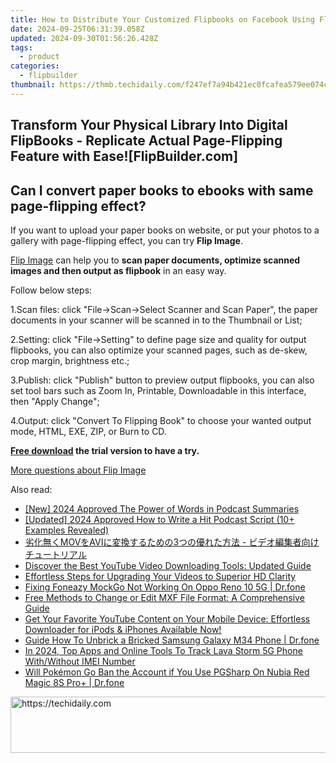 ```yaml
---
title: How to Distribute Your Customized Flipbooks on Facebook Using FlipBuilder
date: 2024-09-25T06:31:39.058Z
updated: 2024-09-30T01:56:26.428Z
tags:
  - product
categories:
  - flipbuilder
thumbnail: https://thmb.techidaily.com/f247ef7a94b421ec0fcafea579ee074c3050225ad0c19a044a9d73401964e5e7.jpg
---
```


## Transform Your Physical Library Into Digital FlipBooks - Replicate Actual Page-Flipping Feature with Ease![FlipBuilder.com]

## Can I convert paper books to ebooks with same page-flipping effect?

If you want to upload your paper books on website, or put your photos to a gallery with page-flipping effect, you can try **Flip Image**. 

[Flip Image](https://tools.techidaily.com/flipbuilder/products/) can help you to **scan paper documents, optimize scanned images and then output as flipbook** in an easy way.

Follow below steps:

1.Scan files: click "File->Scan->Select Scanner and Scan Paper", the paper documents in your scanner will be scanned in to the Thumbnail or List;

2.Setting: click "File->Setting" to define page size and quality for output flipbooks, you can also optimize your scanned pages, such as de-skew, crop margin, brightness etc.;

3.Publish: click "Publish" button to preview output flipbooks, you can also set tool bars such as Zoom In, Printable, Downloadable in this interface, then "Apply Change";

4.Output: click "Convert To Flipping Book" to choose your wanted output mode, HTML, EXE, ZIP, or Burn to CD.

**[Free download](https://tools.techidaily.com/flipbuilder/products/) the trial version to have a try.** 

[More questions about Flip Image](https://tools.techidaily.com/flipbuilder/products/)

<ins class="adsbygoogle"
     style="display:block"
     data-ad-format="autorelaxed"
     data-ad-client="ca-pub-7571918770474297"
     data-ad-slot="1223367746"></ins>

<ins class="adsbygoogle"
     style="display:block"
     data-ad-client="ca-pub-7571918770474297"
     data-ad-slot="8358498916"
     data-ad-format="auto"
     data-full-width-responsive="true"></ins>

<span class="atpl-alsoreadstyle">Also read:</span>
<div><ul>
<li><a href="https://fox-hovers.techidaily.com/new-2024-approved-the-power-of-words-in-podcast-summaries/"><u>[New] 2024 Approved The Power of Words in Podcast Summaries</u></a></li>
<li><a href="https://fox-http.techidaily.com/updated-2024-approved-how-to-write-a-hit-podcast-script-10plus-examples-revealed/"><u>[Updated] 2024 Approved How to Write a Hit Podcast Script (10+ Examples Revealed)</u></a></li>
<li><a href="https://win-web3.techidaily.com/movavi3/"><u>劣化無くMOVをAVIに変換するための3つの優れた方法 - ビデオ編集者向けチュートリアル</u></a></li>
<li><a href="https://win-web3.techidaily.com/discover-the-best-youtube-video-downloading-tools-updated-guide/"><u>Discover the Best YouTube Video Downloading Tools: Updated Guide</u></a></li>
<li><a href="https://win-web3.techidaily.com/effortless-steps-for-upgrading-your-videos-to-superior-hd-clarity/"><u>Effortless Steps for Upgrading Your Videos to Superior HD Clarity</u></a></li>
<li><a href="https://fake-location.techidaily.com/fixing-foneazy-mockgo-not-working-on-oppo-reno-10-5g-drfone-by-drfone-virtual-android/"><u>Fixing Foneazy MockGo Not Working On Oppo Reno 10 5G | Dr.fone</u></a></li>
<li><a href="https://win-web3.techidaily.com/free-methods-to-change-or-edit-mxf-file-format-a-comprehensive-guide/"><u>Free Methods to Change or Edit MXF File Format: A Comprehensive Guide</u></a></li>
<li><a href="https://win-web3.techidaily.com/get-your-favorite-youtube-content-on-your-mobile-device-effortless-downloader-for-ipods-and-iphones-available-now/"><u>Get Your Favorite YouTube Content on Your Mobile Device: Effortless Downloader for iPods & iPhones Available Now!</u></a></li>
<li><a href="https://change-location.techidaily.com/guide-how-to-unbrick-a-bricked-samsung-galaxy-m34-phone-drfone-by-drfone-fix-android-problems-fix-android-problems/"><u>Guide How To Unbrick a Bricked Samsung Galaxy M34 Phone | Dr.fone</u></a></li>
<li><a href="https://android-unlock.techidaily.com/in-2024-top-apps-and-online-tools-to-track-lava-storm-5g-phone-withwithout-imei-number-by-drfone-android/"><u>In 2024, Top Apps and Online Tools To Track Lava Storm 5G Phone With/Without IMEI Number</u></a></li>
<li><a href="https://pokemon-go-android.techidaily.com/will-pokemon-go-ban-the-account-if-you-use-pgsharp-on-nubia-red-magic-8s-proplus-drfone-by-drfone-virtual-android/"><u>Will Pokémon Go Ban the Account if You Use PGSharp On Nubia Red Magic 8S Pro+ | Dr.fone</u></a></li>
</ul></div>

<!-- affiliate ads begin -->
<a href="https://aligracehair.sjv.io/c/5597632/1972670/19272" target="_top" id="1972670">
  <img src="//a.impactradius-go.com/display-ad/19272-1972670" border="0" alt="https://techidaily.com" width="728" height="90"/>
</a>
<img height="0" width="0" src="https://aligracehair.sjv.io/i/5597632/1972670/19272" style="position:absolute;visibility:hidden;" border="0" />
<!-- affiliate ads end -->

